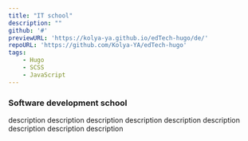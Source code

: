 ```yaml
---
title: "IT school"
description: ""
github: '#'
previewURL: 'https://kolya-ya.github.io/edTech-hugo/de/'
repoURL: 'https://github.com/Kolya-YA/edTech-hugo'
tags: 
    - Hugo
    - SCSS
    - JavaScript
---
```


### Software development school

description description description description description description description description description

